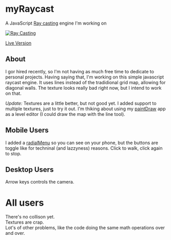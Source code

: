 # myRaycast
A JavaScript [Ray casting](https://en.wikipedia.org/wiki/Ray_casting) engine I'm working on

[![Ray Casting](https://img.youtube.com/vi/b8A3mdn-tPw/0.jpg)](https://www.youtube.com/watch?v=b8A3mdn-tPw)

[Live Version](https://victorribeiro.com/myRaycast/)


## About

I gor hired recently, so I'm not having as much free time to dedicate to personal projects. Having saying that, I'm working on this
simple javascript raycast engine. It uses lines instead of the tradidional grid map, allowing for diagonal walls. The texture looks
really bad right now, but I intend to work on that.

*Update:* Textures are a little better, but not good yet. I added support to multiple textures, just to try it out. I'm thiking about using my [paintDraw](https://github.com/victorqribeiro/paintDraw) app as a level editor (I could draw the map with the line tool).

## Mobile Users

I added a [radialMenu](https://github.com/victorqribeiro/radialMenu) so you can see on your phone, but the buttons are toggle like
for techninal (and lazzyness) reasons. Click to walk, click again to stop.

## Desktop Users

Arrow keys controls the camera.

# All users

There's no collison yet.  
Textures are crap.  
Lot's of other problems, like the code doing the same math operations over and over.  
